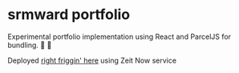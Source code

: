 # srmward portfolio

Experimental portfolio implementation using React and ParcelJS for bundling. 🔧 🚀

Deployed [right friggin' here](https://dist-nbnsosxtkv.now.sh/) using Zeit Now service
